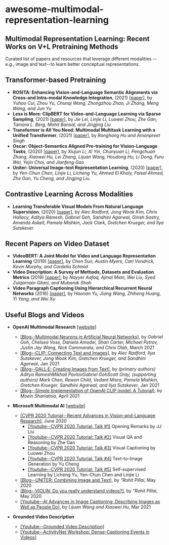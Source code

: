 # awesome-multimodal-representation-learning

## Multimodal Representation Learning: Recent Works on V+L Pretraining Methods
Curated list of papers and resources that leverage different modalities --e.g., image and text--to learn better conceptual representations.  
 
## Transformer-based Pretraining
- **ROSITA: Enhancing Vision-and-Language Semantic Alignments via Cross-and Intra-modal Knowledge Integration**, (2021) [[paper]](https://dl.acm.org/doi/pdf/10.1145/3474085.3475251), by *Yuhao Cui, Zhou Yu, Chunqi Wang, Zhongzhou Zhao, Ji Zhang, Meng Wang, and Jun Yu*
- **Less is More: ClipBERT for Video-and-Language Learning via Sparse Sampling**, (2021) [[paper]](https://openaccess.thecvf.com/content/CVPR2021/papers/Lei_Less_Is_More_ClipBERT_for_Video-and-Language_Learning_via_Sparse_Sampling_CVPR_2021_paper.pdf), by *Jie Lei, Linjie Li, Luowei Zhou, Zhe Gan, Tamara L. Berg, Mohit Bansal, and Jingjing Liu*
- **Transformer is All You Need: Multimodal Multitask Learning with a Unified Transformer**, (2021) [[paper]](https://arxiv.org/pdf/2102.10772.pdf), by *Ronghang Hu and Amanpreet Singh*
- **Oscar: Object-Semantics Aligned Pre-training for Vision-Language Tasks**, (2020) [[paper]](https://arxiv.org/pdf/2004.06165.pdf), by *Xiujun Li, Xi Yin, Chunyuan Li, Pengchuan Zhang, Xiaowei Hu, Lei Zhang, Lijuan Wang, Houdong Hu, Li Dong, Furu Wei, Yejin Choi, and Jianfeng Gao*
- **Uniter: Universal Image-text Representation Learning**, (2020) [[paper]](https://arxiv.org/pdf/1909.11740.pdf), by *Yen-Chun Chen, Linjie Li, Licheng Yu, Ahmed El Kholy, Faisal Ahmed, Zhe Gan, Yu Cheng, and Jingjing Liu.*

## Contrastive Learning Across Modalities
- **Learning Transferable Visual Models From Natural Language Supervision**, (2020) [[paper]](https://arxiv.org/pdf/2103.00020.pdf), by *Alec Radford, Jong Wook Kim, Chris Hallacy, Aditya Ramesh, Gabriel Goh, Sandhini Agarwal, Girish Sastry, Amanda Askell, Pamela Mishkin, Jack Clark, Gretchen Krueger, and Ilya Sutskever* 

## Recent Papers on Video Dataset
- **VideoBERT: A Joint Model for Video and Language Representation Learning** (2019) [[paper]](https://openaccess.thecvf.com/content_ICCV_2019/papers/Sun_VideoBERT_A_Joint_Model_for_Video_and_Language_Representation_Learning_ICCV_2019_paper.pdf), by *Chen Sun, Austin Myers, Carl Vondrick, Kevin Murphy, and Cordelia Schmid*
- **Video Description: A Survey of Methods, Datasets and Evaluation Metrics** (2019) [[paper]](https://dl.acm.org/doi/pdf/10.1145/3355390), by *Nayyer Aafaq, Ajmal Mian, Wei Liu, Syed Zulqarnain Gilani, and Mubarak Shah*
- **Video Paragraph Captioning Using Hierarchical Recurrent Neural Networks** (2016) [[paper]](https://openaccess.thecvf.com/content_cvpr_2016/papers/Yu_Video_Paragraph_Captioning_CVPR_2016_paper.pdf), by *Haonan Yu, Jiang Wang, Zhiheng Huang, Yi Yang, and Wei Xu*

## Useful Blogs and Videos
- **OpenAI Multimodal Research** [[website]](https://openai.com/blog/tags/multimodal/)
  - [[Blog--Multimodal Neurons in Artificial Neural Networks]](https://openai.com/blog/multimodal-neurons/), by *Gabriel Goh, Chelsea Voss, Daniela Amodei, Shan Carter, Michael Petrov, Justin Jay Wang, Nick Cammarata, and Chris Olah*, March 2021
  - [[Blog--CLIP: Connecting Text and Images]](https://openai.com/blog/clip/), by *Alec Radford, Ilya Sutskever, Jong Wook Kim, Gretchen Krueger, and Sandhini Agarwal*, Jan 2021
  - [[Blog--DALL·E: Creating Images from Text]](https://openai.com/blog/dall-e/), by *(primary authors) Aditya RameshMikhail PavlovGabriel GohScott Gray, (supporting authors) Mark Chen, Rewon Child, Vedant Misra, Pamela Mishkin, Gretchen Krueger, Sandhini Agarwal, and Ilya Sutskever*, Jan 2021
  - [[Blog--Simple Implementation of OpenAI CLIP model: A Tutorial]](https://towardsdatascience.com/simple-implementation-of-openai-clip-model-a-tutorial-ace6ff01d9f2), by *Moein Shariatnia*, April 2021
- **Microsoft Multimodal AI** [[website]](https://multimodalai.azurewebsites.net/)
  - [[CVPR 2020 Tutorial--Recent Advances in Vision-and-Language Research]](https://rohit497.github.io/Recent-Advances-in-Vision-and-Language-Research/), June 2020
    - [[Youtube--CVPR 2020 Tutorial: Talk #1]](https://www.youtube.com/watch?v=BJgzjNN3h1U) Opening Remarks by JJ Liu
    - [[Youtube--CVPR 2020 Tutorial: Talk #2]](https://www.youtube.com/watch?v=n4mUriUrYR0) Visual QA and Reasoning by Zhe Gan
    - [[Youtube--CVPR 2020 Tutorial: Talk #3]](https://www.youtube.com/watch?v=Zn5uFGsq4j4) Visual Captioning by Luowei Zhou
    - [[Youtube--CVPR 2020 Tutorial: Talk #4]](https://www.youtube.com/watch?v=8pNtrsFe4tk) Text-to-Image Generation by Yu Cheng
    - [[Youtube--CVPR 2020 Tutorial: Talk #5]](https://www.youtube.com/watch?v=C4UQWJcp7w4) Self-supervised Learning by Licheng Yu, Yen-Chun Chen and Linjie Li
  - [[Blog--UNITER: Combining Image and Text]](https://towardsdatascience.com/uniter-d979e2d838f0), by *"Rohit Pillai*, May 2020
  - [[Blog--VIOLIN: Do you really understand videos?]](https://medium.com/swlh/violin-do-you-really-understand-videos-fe07f7affd9e), by *"Rohit Pillai*, May 2020
  - [[Youtube--AI Advances in Image Captioning: Describing Images as Well as People Do]](https://www.youtube.com/watch?v=QNesnXfyYq8), by *Lijuan Wang and Xiaowei Hu*, Mar 2021

- **Grounded Video Description** 
  - [[Youtube--Grounded Video Description]](https://openaccess.thecvf.com/content_cvpr_2016/papers/Yu_Video_Paragraph_Captioning_CVPR_2016_paper.pdf)
  - [[Youtube--ActivityNet Workshop: Dense-Captioning Events in Videos]](https://www.youtube.com/watch?v=jpgv_vmGG58)
